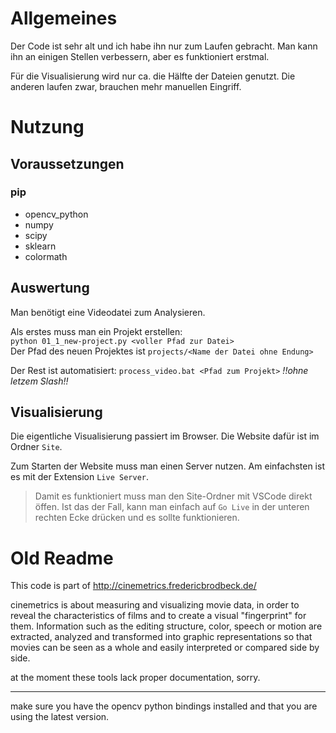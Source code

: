 
# Allgemeines

Der Code ist sehr alt und ich habe ihn nur zum Laufen gebracht. Man kann ihn an einigen Stellen verbessern, aber es funktioniert erstmal.

Für die Visualisierung wird nur ca. die Hälfte der Dateien genutzt. Die anderen laufen zwar, brauchen mehr manuellen Eingriff.

# Nutzung

## Voraussetzungen

### pip

- opencv_python
- numpy
- scipy
- sklearn
- colormath

## Auswertung

Man benötigt eine Videodatei zum Analysieren.

Als erstes muss man ein Projekt erstellen:  
`python 01_1_new-project.py <voller Pfad zur Datei>`  
Der Pfad des neuen Projektes ist `projects/<Name der Datei ohne Endung>`

Der Rest ist automatisiert: `process_video.bat <Pfad zum Projekt>` *!!ohne letzem Slash!!*

## Visualisierung

Die eigentliche Visualisierung passiert im Browser. Die Website dafür ist im Ordner `Site`.

Zum Starten der Website muss man einen Server nutzen. Am einfachsten ist es mit der Extension `Live Server`.
> Damit es funktioniert muss man den Site-Ordner mit VSCode direkt öffen. Ist das der Fall, kann man einfach auf `Go Live` in der unteren rechten Ecke drücken und es sollte funktionieren. 


# Old Readme

This code is part of http://cinemetrics.fredericbrodbeck.de/

cinemetrics is about measuring and visualizing movie data, in order to reveal the characteristics of films and to create a visual "fingerprint" for them. Information such as the editing structure, color, speech or motion are extracted, analyzed and transformed into graphic representations so that movies can be seen as a whole and easily interpreted or compared side by side.

at the moment these tools lack proper documentation, sorry.

----------

make sure you have the opencv python bindings installed and that you are using the latest version.
